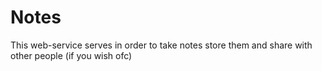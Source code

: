 # Notes
This web-service serves in order to take notes store them and share with other people (if you wish ofc)

